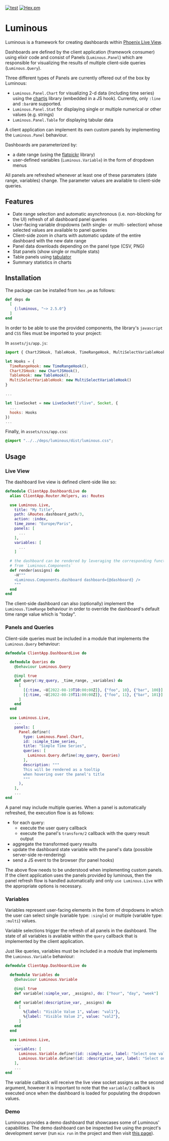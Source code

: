 [![test](https://github.com/elinverd/luminous/actions/workflows/test.yml/badge.svg?branch=main)](https://github.com/elinverd/luminous/actions/workflows/test.yml)
[![Hex.pm](https://img.shields.io/hexpm/v/luminous)](https://hex.pm/packages/luminous)

# Luminous

Luminous is a framework for creating dashboards within [Phoenix Live
View](https://www.phoenixframework.org/).

Dashboards are defined by the client application (framework consumer)
using elixir code and consist of Panels (`Luminous.Panel`) which are
responsible for visualizing the results of multiple client-side
queries (`Luminous.Query`).

Three different types of Panels are currently offered out of the box
by Luminous:

- `Luminous.Panel.Chart` for visualizing 2-d data (including time
  series) using the [chartjs](https://www.chartjs.org/) library
  (embedded in a JS hook). Currently, only `:line` and `:bar`are
  supported.
- `Luminous.Panel.Stat` for displaying single or multiple numerical or
  other values (e.g. strings)
- `Luminous.Panel.Table` for displaying tabular data

A client application can implement its own custom panels by
implementing the `Luminous.Panel` behaviour.

Dashboards are parameterized by:

- a date range (using the [flatpickr](https://flatpickr.js.org/) library)
- user-defined variables (`Luminous.Variable`) in the form of dropdown menus

All panels are refreshed whenever at least one of these paramaters
(date range, variables) change. The parameter values are available to
client-side queries.

## Features

- Date range selection and automatic asynchronous (i.e. non-blocking
  for the UI) refresh of all dashboard panel queries
- User-facing variable dropdowns (with single- or multi- selection)
  whose selected values are available to panel queries
- Client-side zoom in charts with automatic update of the entire
  dashboard with the new date range
- Panel data downloads depending on the panel type (CSV, PNG)
- Stat panels (show single or multiple stats)
- Table panels using [tabulator](https://tabulator.info/)
- Summary statistics in charts

## Installation

The package can be installed from `hex.pm` as follows:

```elixir
def deps do
  [
    {:luminous, "~> 2.5.0"}
  ]
end
```

In order to be able to use the provided components, the library's
`javascript` and `CSS` files must be imported to your project:

In `assets/js/app.js`:

```javascript
import { ChartJSHook, TableHook, TimeRangeHook, MultiSelectVariableHook } from "luminous"

let Hooks = {
  TimeRangeHook: new TimeRangeHook(),
  ChartJSHook: new ChartJSHook(),
  TableHook: new TableHook(),
  MultiSelectVariableHook: new MultiSelectVariableHook()
}

...

let liveSocket = new LiveSocket("/live", Socket, {
  ...
  hooks: Hooks
})
...
```

Finally, in `assets/css/app.css`:
```CSS
@import "../../deps/luminous/dist/luminous.css";
```

## Usage

### Live View

The dashboard live view is defined client-side like so:

```elixir
defmodule ClientApp.DashboardLive do
  alias ClientApp.Router.Helpers, as: Routes

  use Luminous.Live,
    title: "My Title",
    path: &Routes.dashboard_path/3,
    action: :index,
    time_zone: "Europe/Paris",
    panels: [
      ...
    ],
    variables: [
      ...
    ]

  # the dashboard can be rendered by leveraging the corresponding functionality
  # from `Luminous.Components`
  def render(assigns) do
    ~H"""
    <Luminous.Components.dashboard dashboard={@dashboard} />
    """
  end
end
```

The client-side dashboard can also (optionally) implement the
`Luminous.TimeRange` behaviour in order to override the dashboard's
default time range value which is "today".

### Panels and Queries

Client-side queries must be included in a module that implements the
`Luminous.Query` behaviour:

```elixir
defmodule ClientApp.DashboardLive do

  defmodule Queries do
    @behaviour Luminous.Query

    @impl true
    def query(:my_query, _time_range, _variables) do
      [
        [{:time, ~U[2022-08-19T10:00:00Z]}, {"foo", 10}, {"bar", 100}],
        [{:time, ~U[2022-08-19T11:00:00Z]}, {"foo", 11}, {"bar", 101}]
      ]
    end
  end

  use Luminous.Live,
    ...
    panels: [
      Panel.define!(
        type: Luminous.Panel.Chart,
        id: :simple_time_series,
        title: "Simple Time Series",
        queries: [
          Luminous.Query.define(:my_query, Queries)
        ],
        description: """
        This will be rendered as a tooltip
        when hovering over the panel's title
        """
      ),
    ],
    ...
end
```

A panel may include multiple queries. When a panel is automatically
refreshed, the execution flow is as follows:

  - for each query:
    - execute the user query callback
    - execute the panel's `transform/2` callback with the query result output
  - aggregate the transformed query results
  - update the dashboard state variable with the panel's data
    (possible server-side re-rendering)
  - send a JS event to the browser (for panel hooks)

The above flow needs to be understood when implementing custom
panels. If the client application uses the panels provided by
luminous, then the panel refresh flow is handled automatically and
only `use Luminous.Live` with the appropriate options is necessary.

### Variables

Variables represent user-facing elements in the form of dropdowns in
which the user can select single (variable type: `:single`) or
multiple (variable type: `:multi`) values.

Variable selections trigger the refresh of all panels in the
dashboard. The state of all variables is available within the `query`
callback that is implemented by the client application.

Just like queries, variables must be included in a module that
implements the `Luminous.Variable` behaviour:

```elixir
defmodule ClientApp.DashboardLive do

  defmodule Variables do
    @behaviour Luminous.Variable

    @impl true
    def variable(:simple_var, _assigns), do: ["hour", "day", "week"]

    def variable(:descriptive_var, _assigns) do
      [
        %{label: "Visible Value 1", value: "val1"},
        %{label: "Visible Value 2", value: "val2"},
      ]
    end
  end

  use Luminous.Live,
    ...
    variables: [
      Luminous.Variable.define!(id: :simple_var, label: "Select one value", module: Variables),
      Luminous.Variable.define!(id: :descriptive_var, label: "Select one value", module: Variables),
    ],
    ...
end
```

The variable callback will receive the live view socket assigns as the
second argument, however it is important to note that the `variable/2`
callback is executed once when the dashboard is loaded for populating
the dropdown values.

### Demo

Luminous provides a demo dashboard that showcases some of Luminous'
capabilities. The demo dashboard can be inspected live using the
project's development server (run `mix run` in the project and then
visit [this page](http://localhost:5000)).
